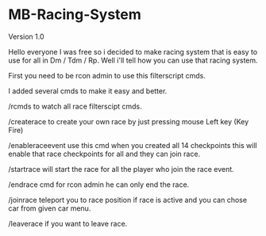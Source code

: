 # MB-Racing-System
Version 1.0

Hello everyone 
I was free so i decided to make racing system that is easy to use for all in Dm / Tdm / Rp.
Well i'll tell how you can use that racing system.

First you need to be rcon admin to use this filterscript cmds.

I added several cmds to make it easy and better. 

/rcmds to watch all race filterscipt cmds.

/createrace to create your own race by just pressing mouse Left key (Key Fire)

/enableraceevent use this cmd when you created all 14 checkpoints this will enable that race checkpoints for all and they can join race.

/startrace will start the race for all the player who join the race event.

/endrace cmd for rcon admin he can only end the race.

/joinrace  teleport you to race position if race is active and you can chose car from given car menu.

/leaverace if you want to leave race.

